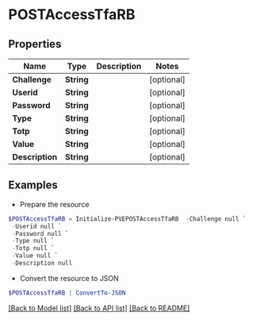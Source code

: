 # POSTAccessTfaRB
## Properties

Name | Type | Description | Notes
------------ | ------------- | ------------- | -------------
**Challenge** | **String** |  | [optional] 
**Userid** | **String** |  | [optional] 
**Password** | **String** |  | [optional] 
**Type** | **String** |  | [optional] 
**Totp** | **String** |  | [optional] 
**Value** | **String** |  | [optional] 
**Description** | **String** |  | [optional] 

## Examples

- Prepare the resource
```powershell
$POSTAccessTfaRB = Initialize-PVEPOSTAccessTfaRB  -Challenge null `
 -Userid null `
 -Password null `
 -Type null `
 -Totp null `
 -Value null `
 -Description null
```

- Convert the resource to JSON
```powershell
$POSTAccessTfaRB | ConvertTo-JSON
```

[[Back to Model list]](../README.md#documentation-for-models) [[Back to API list]](../README.md#documentation-for-api-endpoints) [[Back to README]](../README.md)

